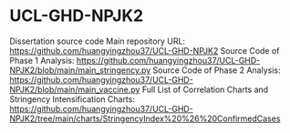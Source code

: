 # UCL-GHD-NPJK2
Dissertation source code 
Main repository URL: 
https://github.com/huangyingzhou37/UCL-GHD-NPJK2 
Source Code of Phase 1 Analysis:
https://github.com/huangyingzhou37/UCL-GHD-NPJK2/blob/main/main_stringency.py
Source Code of Phase 2 Analysis:
https://github.com/huangyingzhou37/UCL-GHD-NPJK2/blob/main/main_vaccine.py 
Full List of Correlation Charts and Stringency Intensification Charts: 
https://github.com/huangyingzhou37/UCL-GHD-NPJK2/tree/main/charts/StringencyIndex%20%26%20ConfirmedCases 
